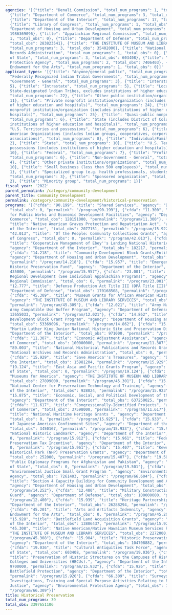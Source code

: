 ```yaml
---
agencies: '[{"title": "Denali Commission", "total_num_programs": 1, "total_obs": 0},
  {"title": "Department of Commerce", "total_num_programs": 3, "total_obs": 265749000},
  {"title": "Department of the Interior", "total_num_programs": 17, "total_obs": 818297658},
  {"title": "Library of Congress", "total_num_programs": 1, "total_obs": 0}, {"title":
  "Department of Housing and Urban Development", "total_num_programs": 3, "total_obs":
  1986369096}, {"title": "Appalachian Regional Commission", "total_num_programs":
  1, "total_obs": 0}, {"title": "Department of Defense", "total_num_programs": 3,
  "total_obs": 283823541}, {"title": "THE INSTITUTE OF MUSEUM AND LIBRARY SERVICES",
  "total_num_programs": 3, "total_obs": 35402000}, {"title": "National Archives and
  Records Administration", "total_num_programs": 1, "total_obs": 0}, {"title": "Department
  of State", "total_num_programs": 3, "total_obs": 603408}, {"title": "Environmental
  Protection Agency", "total_num_programs": 2, "total_obs": 7406403}, {"title": "National
  Endowment for the Arts", "total_num_programs": 1, "total_obs": 0}]'
applicant_types: '[{"title": "Anyone/general public", "total_num_programs": 4}, {"title":
  "Federally Recognized lndian Tribal Governments", "total_num_programs": 17}, {"title":
  "Government - General", "total_num_programs": 3}, {"title": "Interstate", "total_num_programs":
  5}, {"title": "Intrastate", "total_num_programs": 5}, {"title": "Local (includes
  State-designated lndian Tribes, excludes institutions of higher education and hospitals",
  "total_num_programs": 22}, {"title": "Other public institution/organization", "total_num_programs":
  11}, {"title": "Private nonprofit institution/organization (includes institutions
  of higher education and hospitals)", "total_num_programs": 24}, {"title": "Public
  nonprofit institution/organization (includes institutions of higher education and
  hospitals)", "total_num_programs": 25}, {"title": "Quasi-public nonprofit institution/organization",
  "total_num_programs": 6}, {"title": "State (includes District of Columbia, public
  institutions of higher education and hospitals)", "total_num_programs": 18}, {"title":
  "U.S. Territories and possessions", "total_num_programs": 6}, {"title": "Native
  American Organizations (includes lndian groups, cooperatives, corporations, partnerships,
  associations)", "total_num_programs": 8}, {"title": "Individual/Family", "total_num_programs":
  2}, {"title": "State", "total_num_programs": 10}, {"title": "U.S. Territories and
  possessions (includes institutions of higher education and hospitals)", "total_num_programs":
  10}, {"title": "Federal", "total_num_programs": 7}, {"title": "Profit organization",
  "total_num_programs": 6}, {"title": "Non-Government - General", "total_num_programs":
  4}, {"title": "Other private institutions/organizations", "total_num_programs":
  10}, {"title": "Small business (less than 500 employees)", "total_num_programs":
  1}, {"title": "Specialized group (e.g. health professionals, students, veterans)",
  "total_num_programs": 3}, {"title": "Sponsored organization", "total_num_programs":
  2}, {"title": "Minority group", "total_num_programs": 1}]'
fiscal_year: '2022'
parent_permalink: /category/community-development
parent_title: Community Development
permalink: /category/community-development/historical-preservation
programs: '[{"cfda": "90.199", "title": "Shared Services", "agency": "Denali Commission",
  "total_obs": 0, "permalink": "/program/90.199"}, {"cfda": "11.300", "title": "Investments
  for Public Works and Economic Development Facilities", "agency": "Department of
  Commerce", "total_obs": 128151000, "permalink": "/program/11.300"}, {"cfda": "15.922",
  "title": "Native American Graves Protection and Repatriation Act", "agency": "Department
  of the Interior", "total_obs": 2077151, "permalink": "/program/15.922"}, {"cfda":
  "42.013", "title": "Of the People: Community Collections Grants", "agency": "Library
  of Congress", "total_obs": 0, "permalink": "/program/42.013"}, {"cfda": "15.956",
  "title": "Cooperative Management of Ebey''s Landing National Historical Reserve.",
  "agency": "Department of the Interior", "total_obs": 182217, "permalink": "/program/15.956"},
  {"cfda": "14.218", "title": "Community Development Block Grants/Entitlement Grants",
  "agency": "Department of Housing and Urban Development", "total_obs": 1933000000,
  "permalink": "/program/14.218"}, {"cfda": "15.957", "title": "Emergency Supplemental
  Historic Preservation Fund", "agency": "Department of the Interior", "total_obs":
  435000, "permalink": "/program/15.957"}, {"cfda": "23.001", "title": "Appalachian
  Regional Development (See individual Appalachian Programs)", "agency": "Appalachian
  Regional Commission", "total_obs": 0, "permalink": "/program/23.001"}, {"cfda":
  "12.777", "title": "Defense Production Act Title III (DPA Title III)", "agency":
  "Department of Defense", "total_obs": 170168508, "permalink": "/program/12.777"},
  {"cfda": "45.309", "title": "Museum Grants for African American History and Culture",
  "agency": "THE INSTITUTE OF MUSEUM AND LIBRARY SERVICES", "total_obs": 5231000,
  "permalink": "/program/45.309"}, {"cfda": "12.021", "title": "Army National Guard
  Army Compatible Use Buffer Program", "agency": "Department of Defense", "total_obs":
  13655033, "permalink": "/program/12.021"}, {"cfda": "14.862", "title": "Indian Community
  Development Block Grant Program", "agency": "Department of Housing and Urban Development",
  "total_obs": 53369096, "permalink": "/program/14.862"}, {"cfda": "15.955", "title":
  "Martin Luther King Junior National Historic Site and Preservation District", "agency":
  "Department of the Interior", "total_obs": 971000, "permalink": "/program/15.955"},
  {"cfda": "11.307", "title": "Economic Adjustment Assistance", "agency": "Department
  of Commerce", "total_obs": 100000000, "permalink": "/program/11.307"}, {"cfda":
  "89.003", "title": "National Historical Publications and Records Grants", "agency":
  "National Archives and Records Administration", "total_obs": 0, "permalink": "/program/89.003"},
  {"cfda": "15.929", "title": "Save America''s Treasures", "agency": "Department of
  the Interior", "total_obs": 15981204, "permalink": "/program/15.929"}, {"cfda":
  "19.124", "title": "East Asia and Pacific Grants Program", "agency": "Department
  of State", "total_obs": 0, "permalink": "/program/19.124"}, {"cfda": "45.301", "title":
  "Museums for America", "agency": "THE INSTITUTE OF MUSEUM AND LIBRARY SERVICES",
  "total_obs": 27899000, "permalink": "/program/45.301"}, {"cfda": "15.923", "title":
  "National Center for Preservation Technology and Training", "agency": "Department
  of the Interior", "total_obs": 928024, "permalink": "/program/15.923"}, {"cfda":
  "15.875", "title": "Economic, Social, and Political Development of the Territories",
  "agency": "Department of the Interior", "total_obs": 637250025, "permalink": "/program/15.875"},
  {"cfda": "11.617", "title": "Congressionally-Identified Projects", "agency": "Department
  of Commerce", "total_obs": 37598000, "permalink": "/program/11.617"}, {"cfda": "15.925",
  "title": "National Maritime Heritage Grants ", "agency": "Department of the Interior",
  "total_obs": 0, "permalink": "/program/15.925"}, {"cfda": "15.933", "title": "Preservation
  of Japanese American Confinement Sites", "agency": "Department of the Interior",
  "total_obs": 3450167, "permalink": "/program/15.933"}, {"cfda": "15.912", "title":
  "National Historic Landmark", "agency": "Department of the Interior", "total_obs":
  0, "permalink": "/program/15.912"}, {"cfda": "15.961", "title": "Federal Historic
  Preservation Tax Incentive", "agency": "Department of the Interior", "total_obs":
  0, "permalink": "/program/15.961"}, {"cfda": "15.407", "title": "Keweenaw National
  Historical Park (NHP) Preservation Grants", "agency": "Department of the Interior",
  "total_obs": 252000, "permalink": "/program/15.407"}, {"cfda": "19.501", "title":
  "Public Diplomacy Programs for Afghanistan and Pakistan", "agency": "Department
  of State", "total_obs": 0, "permalink": "/program/19.501"}, {"cfda": "66.604", "title":
  "Environmental Justice Small Grant Program ", "agency": "Environmental Protection
  Agency", "total_obs": 7261403, "permalink": "/program/66.604"}, {"cfda": "14.252",
  "title": "Section 4 Capacity Building for Community Development and Affordable Housing",
  "agency": "Department of Housing and Urban Development", "total_obs": 0, "permalink":
  "/program/14.252"}, {"cfda": "12.400", "title": "Military Construction, National
  Guard", "agency": "Department of Defense", "total_obs": 100000000, "permalink":
  "/program/12.400"}, {"cfda": "15.939", "title": "Heritage Partnership", "agency":
  "Department of the Interior", "total_obs": 26288294, "permalink": "/program/15.939"},
  {"cfda": "45.201", "title": "Arts and Artifacts Indemnity", "agency": "National
  Endowment for the Arts", "total_obs": 0, "permalink": "/program/45.201"}, {"cfda":
  "15.928", "title": "Battlefield Land Acquisition Grants", "agency": "Department
  of the Interior", "total_obs": 13806437, "permalink": "/program/15.928"}, {"cfda":
  "45.308", "title": "Native American/Native Hawaiian Museum Services Program ", "agency":
  "THE INSTITUTE OF MUSEUM AND LIBRARY SERVICES", "total_obs": 2272000, "permalink":
  "/program/45.308"}, {"cfda": "15.904", "title": "Historic Preservation Fund Grants-In-Aid",
  "agency": "Department of the Interior", "total_obs": 104708882, "permalink": "/program/15.904"},
  {"cfda": "19.036", "title": "Cultural Antiquities Task Force", "agency": "Department
  of State", "total_obs": 603408, "permalink": "/program/19.036"}, {"cfda": "15.932",
  "title": "Preservation of Historic Structures on the Campuses of Historically Black
  Colleges and Universities (HBCUs).", "agency": "Department of the Interior", "total_obs":
  9700000, "permalink": "/program/15.932"}, {"cfda": "15.926", "title": "American
  Battlefield Protection", "agency": "Department of the Interior", "total_obs": 2267257,
  "permalink": "/program/15.926"}, {"cfda": "66.309", "title": "Surveys, Studies,
  Investigations, Training and Special Purpose Activities Relating to Environmental
  Justice", "agency": "Environmental Protection Agency", "total_obs": 145000, "permalink":
  "/program/66.309"}]'
title: Historical Preservation
total_num_programs: 39
total_obs: 3397651106
---
```

